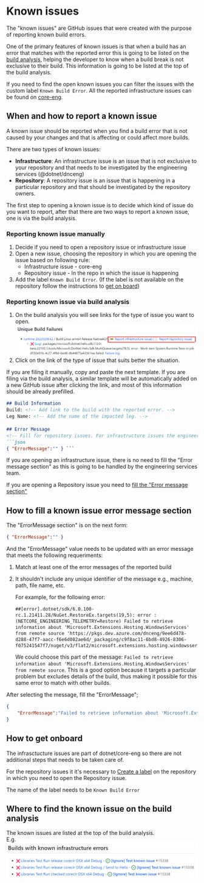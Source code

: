 # Known issues
The "known issues" are GitHub issues that were created with the purpose of reporting known build errors.

One of the primary features of known issues is that when a build has an error that matches with the reported error this is going to be listed on the [build analysis](https://github.com/dotnet/arcade/blob/main/Documentation/Projects/Build%20Analysis/Introduction.md), helping the developer to know when a build break is not exclusive to their build. 
This information is going to be listed at the top of the build analysis.


If you need to find the open known issues you can filter the issues with the custom label `Known Build Error`. All the reported infrastructure issues can be found on [core-eng](https://github.com/dotnet/core-eng/issues?q=is%3Aopen+is%3Aissue+label%3A%22Known+Build+Error%22).

## When and how to report a known issue
A known issue should be reported when you find a build error that is not caused by your changes and that is affecting or could affect more builds. 

There are two types of known issues:
- **Infrastructure**: An infrastructure issue is an issue that is not exclusive to your repository and that needs to be investigated by the engineering services (@dotnet/dnceng)
- **Repository**: A repository issue is an issue that is happening in a particular repository and that should be investigated by the repository owners.

The first step to opening a known issue is to decide which kind of issue do you want to report, after that there are two ways to report a known issue, one is via the build analysis.

### Reporting known issue manually
1. Decide if you need to open a repository issue or infrastructure issue 
1. Open a new issue, choosing the repository in which you are opening the issue based on following rule:
    - Infrastructure issue - core-eng
    - Repository issue - In the repo in which the issue is happening
1. Add the label `Known Build Error`. (If the label is not available on the repository follow the instructions to [get on board](#how-to-get-onboard))

### Reporting known issue via build analysis
1. On the build analysis you will see links for the type of issue you want to open. 
![](./Resources/KnownIssuesLinks.png?raw=true)
1. Click on the link of the type of issue that suits better the situation. 

If you are filing it manually, copy and paste the next template. If you are filing via the build analysis, a similar template will be automatically added on a new GitHub issue after clicking the link, and most of this information should be already prefilled.

```md 
## Build Information
Build: <!-- Add link to the build with the reported error. -->
Leg Name: <!-- Add the name of the impacted leg. -->

## Error Message
<!-- Fill for repository issues. For infrastructure issues the engineering services (@dotnet/dnceng) is going to fill it. -->
```json 
{ "ErrorMessage":"" } ```

```

If you are opening an infrastructure issue, there is no need to fill the  "Error message section" as this is going to be handled by the engineering services team.

If you are opening a Repository issue you need to [fill the "Error message section"](#how-to-fill-a-known-issue-error-message-section")


## How to fill a known issue error message section
The "ErrorMessage section" is on the next form:
```json 
{ "ErrorMessage":"" } 

```

And the "ErrorMessage" value needs to be updated with an error message 
that meets the following requeriments:
1. Match at least one of the error messages of the reported build
2. It shouldn't include any unique identifier of the message e.g., machine, path, file name, etc.


    For example, for the following error:

    ```log
    ##[error].dotnet/sdk/6.0.100-rc.1.21411.28/NuGet.RestoreEx.targets(19,5): error : (NETCORE_ENGINEERING_TELEMETRY=Restore) Failed to retrieve information about 'Microsoft.Extensions.Hosting.WindowsServices' from remote source 'https://pkgs.dev.azure.com/dnceng/9ee6d478-d288-47f7-aacc-f6e6d082ae6d/_packaging/c9f8ac11-6bd8-4926-8306-f075241547f7/nuget/v3/flat2/microsoft.extensions.hosting.windowsservices/index.json'.
    ```

    We could choose this part of the message: `Failed to retrieve information about 'Microsoft.Extensions.Hosting.WindowsServices' from remote source`. This is a good option because it targets a particular problem but excludes details of the build, thus making it possible for this same error to match with other builds. 

After selecting the message, fill the "ErrorMessage";

```json 
{ 
    "ErrorMessage":"Failed to retrieve information about 'Microsoft.Extensions.Hosting.WindowsServices'" 
}
```

## How to get onboard
The infrasctucture issues are part of dotnet/core-eng so there are not additional steps that needs to be taken care of. 

For the repository issues it it's necessary to [Create a label](https://docs.github.com/en/enterprise-server@3.1/issues/using-labels-and-milestones-to-track-work/managing-labels#creating-a-label) on the repository in which you need to open the Repository issue. 

The name of the label needs to be `Known Build Error`


## Where to find the known issue on the build analysis
The known issues are listed at the top of the build analysis. <br>
E.g.
![](./Resources/KnownIssuesListed.png?raw=true)
